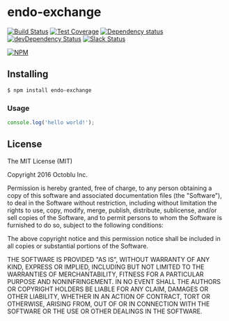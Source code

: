 # endo-exchange

[![Build Status](https://travis-ci.org/octoblu/endo-exchange.svg?branch=master)](https://travis-ci.org/octoblu/endo-exchange)
[![Test Coverage](https://codecov.io/gh/octoblu/endo-exchange/branch/master/graph/badge.svg)](https://codecov.io/gh/octoblu/endo-exchange)
[![Dependency status](http://img.shields.io/david/octoblu/endo-exchange.svg?style=flat)](https://david-dm.org/octoblu/endo-exchange)
[![devDependency Status](http://img.shields.io/david/dev/octoblu/endo-exchange.svg?style=flat)](https://david-dm.org/octoblu/endo-exchange#info=devDependencies)
[![Slack Status](http://community-slack.octoblu.com/badge.svg)](http://community-slack.octoblu.com)

[![NPM](https://nodei.co/npm/endo-exchange.svg?style=flat)](https://npmjs.org/package/endo-exchange)


## Installing

```bash
$ npm install endo-exchange
```

### Usage

```javascript
console.log('hello world!');
```

## License

The MIT License (MIT)

Copyright 2016 Octoblu Inc.

Permission is hereby granted, free of charge, to any person obtaining a copy
of this software and associated documentation files (the "Software"), to deal
in the Software without restriction, including without limitation the rights
to use, copy, modify, merge, publish, distribute, sublicense, and/or sell
copies of the Software, and to permit persons to whom the Software is
furnished to do so, subject to the following conditions:

The above copyright notice and this permission notice shall be included in
all copies or substantial portions of the Software.

THE SOFTWARE IS PROVIDED "AS IS", WITHOUT WARRANTY OF ANY KIND, EXPRESS OR
IMPLIED, INCLUDING BUT NOT LIMITED TO THE WARRANTIES OF MERCHANTABILITY,
FITNESS FOR A PARTICULAR PURPOSE AND NONINFRINGEMENT. IN NO EVENT SHALL THE
AUTHORS OR COPYRIGHT HOLDERS BE LIABLE FOR ANY CLAIM, DAMAGES OR OTHER
LIABILITY, WHETHER IN AN ACTION OF CONTRACT, TORT OR OTHERWISE, ARISING FROM,
OUT OF OR IN CONNECTION WITH THE SOFTWARE OR THE USE OR OTHER DEALINGS IN
THE SOFTWARE.
